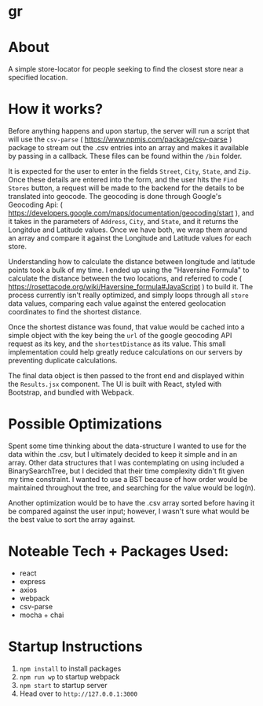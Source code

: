 # gr

# About
A simple store-locator for people seeking to find the closest store near a specified location.

# How it works?
Before anything happens and upon startup, the server will run a script that will use the `csv-parse` ( https://www.npmjs.com/package/csv-parse ) package to stream out the .csv entries into an array and makes it available by passing in a callback. These files can be found within the `/bin` folder. 

It is expected for the user to enter in the fields `Street`, `City`, `State`, and `Zip`. Once these details are entered into the form, and the user hits the `Find Stores` button, a request will be made to the backend for the details to be translated into geocode. The geocoding is done through Google's Geocoding Api: ( https://developers.google.com/maps/documentation/geocoding/start ), and it takes in the parameters of `Address`, `City`, and `State`, and it returns the Longitdue and Latitude values. Once we have both, we wrap them around an array and compare it against the Longitude and Latitude values for each store. 

Understanding how to calculate the distance between longitude and latitude points took a bulk of my time. I ended up using the "Haversine Formula" to calculate the distance between the two locations, and referred to code ( https://rosettacode.org/wiki/Haversine_formula#JavaScript ) to build it. The process currently isn't really optimized, and simply loops through all `store` data values, comparing each value against the entered geolocation coordinates to find the shortest distance.

Once the shortest distance was found, that value would be cached into a simple object with the key being the `url` of the google geocoding API request as its key, and the `shortestDistance` as its value. This small implementation could help greatly reduce calculations on our servers by preventing duplicate calculations. 

The final data object is then passed to the front end and displayed within the `Results.jsx` component. The UI is built with React, styled with Bootstrap, and bundled with Webpack.

# Possible Optimizations

Spent some time thinking about the data-structure I wanted to use for the data within the .csv, but I ultimately decided to keep it simple and in an array. Other data structures that I was contemplating on using included a BinarySearchTree, but I decided that their time complexity didn't fit given my time constraint. I wanted to use a BST because of how order would be maintained throughout the tree, and searching for the value would be log(n). 

Another optimization would be to have the .csv array sorted before having it be compared against the user input; however, I wasn't sure what would be the best value to sort the array against.


# Noteable Tech + Packages Used:
* react
* express
* axios
* webpack
* csv-parse
* mocha + chai

# Startup Instructions
1. `npm install` to install packages
2. `npm run wp`  to startup webpack
3. `npm start`   to startup server
4. Head over to `http://127.0.0.1:3000`
